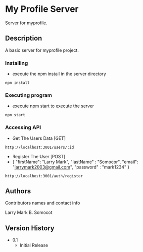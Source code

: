# My Profile Server

Server for myprofile.

## Description

A basic server for myprofile project.

### Installing

* execute the npm install in the server directory

```
npm install 
```

### Executing program

* execute npm start to execute the server
```
npm start 
```

### Accessing API

* Get The Users Data [GET]
```
http://localhost:3001/users/:id
```
* Register The User [POST]
* {
	"firstName": "Larry Mark",
	"lastName" : "Somocor",
	"email": "larrymark2003@gmail.com",
	"password" : "mark1234"
}
```
http://localhost:3001/auth/register 
```




## Authors

Contributors names and contact info

Larry Mark B. Somocot

## Version History

* 0.1
    * Initial Release

